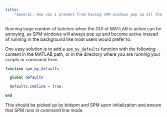 ```yaml
---
title:
    "General: How can I prevent from having SPM windows pop up all the time?"
---
```


Running large number of batches when the GUI of MATLAB is active can be
annoying, as SPM windows will always pop up and become active instead of running
in the background like most users would prefer to.

One easy solution is to add a `spm_my_defaults` function with the following
content in the MATLAB path, or in the directory where you are running your
scripts or command from.

```matlab
function spm_my_defaults

  global defaults

  defaults.cmdline = true;

end
```

This should be picked up by bidspm and SPM upon initialization and ensure that
SPM runs in command line mode.
